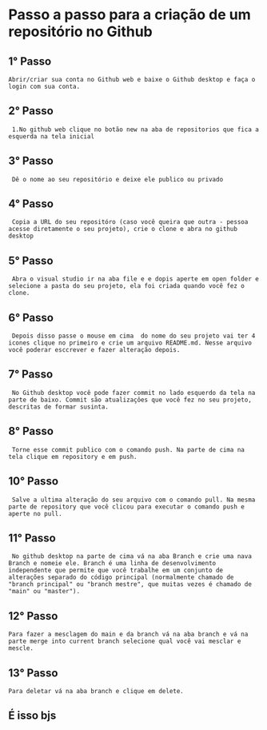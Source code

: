 # Passo a passo para a criação de um repositório no Github 

 ## 1° Passo 
    
    Abrir/criar sua conta no Github web e baixe o Github desktop e faça o login com sua conta.

 ## 2°  Passo 

     1.No github web clique no botão new na aba de repositorios que fica a esquerda na tela inicial  

 ## 3° Passo 

     Dê o nome ao seu repositório e deixe ele publico ou privado

## 4° Passo 

     Copia a URL do seu repositóro (caso você queira que outra - pessoa acesse diretamente o seu projeto), crie o clone e abra no github desktop

## 5° Passo 

     Abra o visual studio ir na aba file e e dopis aperte em open folder e selecione a pasta do seu projeto, ela foi criada quando você fez o clone.

## 6° Passo 
    
     Depois disso passe o mouse em cima  do nome do seu projeto vai ter 4 icones clique no primeiro e crie um arquivo README.md. Nesse arquivo você poderar esccrever e fazer alteração depois.

## 7° Passo 

     No Github desktop você pode fazer commit no lado esquerdo da tela na parte de baixo. Commit são atualizaçôes que você fez no seu projeto, descritas de formar susinta. 

## 8° Passo 

     Torne esse commit publico com o comando push. Na parte de cima na tela clique em repository e em push. 

## 10° Passo  

     Salve a ultima alteração do seu arquivo com o comando pull. Na mesma parte de repository que você clicou para executar o comando push e aperte no pull.

## 11° Passo 

     No github desktop na parte de cima vá na aba Branch e crie uma nava Branch e nomeie ele. Branch é uma linha de desenvolvimento independente que permite que você trabalhe em um conjunto de alterações separado do código principal (normalmente chamado de "branch principal" ou "branch mestre", que muitas vezes é chamado de "main" ou "master").

## 12° Passo

    Para fazer a mesclagem do main e da branch vá na aba branch e vá na parte merge into current branch selecione qual você vai mesclar e mescle.

## 13° Passo 

    Para deletar vá na aba branch e clique em delete.

##  É isso bjs 

